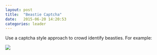 ```yaml
---
layout: post
title:  "Beastie Captcha"
date:   2015-06-20 14:20:53
categories: leader
---
```


Use a captcha style approach to crowd identify beasties. For example:

<a href="/beastimock/img/badger.png"><img src="/beastimock/img/badger.png" /></a>
  
 
